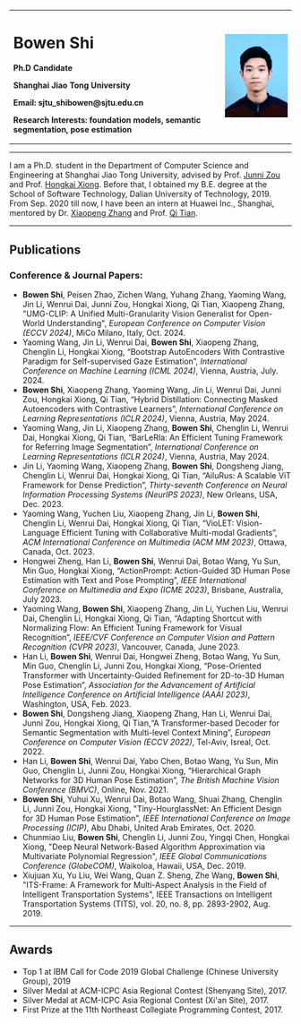 <div>
<table border="0">
  <tr>
    <td width="75%">
      <h1>Bowen Shi</h1>
      <p><b>Ph.D Candidate</b></p>
      <p><b>Shanghai Jiao Tong University</b></p>
      <p><b>Email: sjtu_shibowen@sjtu.edu.cn</b></p>
      <p><b>Research Interests: foundation models, semantic segmentation, pose estimation</b></p>
    </td>
    <td width="25%">
      <img src="/shibowen.jpeg" width="100%">
    </td>
  </tr>
</table>
</div>

---

I am a Ph.D. student in the Department of Computer Science and Engineering at Shanghai Jiao Tong University, advised by Prof. [Junni Zou](https://min.sjtu.edu.cn/En/FacultyShow/4?Vid=15) and Prof. [Hongkai Xiong](https://min.sjtu.edu.cn/En/FacultyShow/4?Vid=14). Before that, I obtained my B.E. degree at the School of Software Technology, Dalian University of Technology, 2019. From Sep. 2020 till now, I have been an intern at Huawei Inc., Shanghai, mentored by Dr. [Xiaopeng Zhang](https://sites.google.com/site/zxphistory/) and Prof. [Qi Tian](https://scholar.google.com/citations?user=61b6eYkAAAAJ).

---

## Publications

### Conference & Journal Papers:
* **Bowen Shi**, Peisen Zhao, Zichen Wang, Yuhang Zhang, Yaoming Wang, Jin Li, Wenrui Dai, Junni Zou, Hongkai Xiong, Qi Tian,
Xiaopeng Zhang, "UMG-CLIP: A Unified Multi-Granularity Vision Generalist for Open-World Understanding", *European Conference on Computer Vision (ECCV 2024)*, MiCo Milano, Italy, Oct. 2024.
* Yaoming Wang, Jin Li, Wenrui Dai, **Bowen Shi**, Xiaopeng Zhang, Chenglin Li, Hongkai Xiong, “Bootstrap AutoEncoders With Contrastive Paradigm for Self-supervised Gaze Estimation”, *International Conference on Machine Learning (ICML 2024)*, Vienna, Austria, July. 2024.
* **Bowen Shi**, Xiaopeng Zhang, Yaoming Wang, Jin Li, Wenrui Dai, Junni Zou, Hongkai Xiong, Qi Tian, “Hybrid Distillation: Connecting Masked Autoencoders with Contrastive Learners”, *International Conference on Learning Representations (ICLR 2024)*, Vienna, Austria, May 2024.
* Yaoming Wang, Jin Li, Xiaopeng Zhang, **Bowen Shi**, Chenglin Li, Wenrui Dai, Hongkai Xiong, Qi Tian, “BarLeRIa: An Efficient Tuning Framework for Referring Image Segmentation”, *International Conference on Learning Representations (ICLR 2024)*, Vienna, Austria, May 2024.
* Jin Li, Yaoming Wang, Xiaopeng Zhang, **Bowen Shi**, Dongsheng Jiang, Chenglin Li, Wenrui Dai, Hongkai Xiong, Qi Tian, “AiluRus: A Scalable ViT Framework for Dense Prediction”, *Thirty-seventh Conference on Neural Information Processing Systems (NeurIPS 2023)*, New Orleans, USA, Dec. 2023.
* Yaoming Wang, Yuchen Liu, Xiaopeng Zhang, Jin Li, **Bowen Shi**, Chenglin Li, Wenrui Dai, Hongkai Xiong, Qi Tian, “VioLET: Vision-Language Efficient Tuning with Collaborative Multi-modal Gradients”, *ACM International Conference on Multimedia (ACM MM 2023)*, Ottawa, Canada, Oct. 2023.
* Hongwei Zheng, Han Li, **Bowen Shi**, Wenrui Dai, Botao Wang, Yu Sun, Min Guo, Hongkai Xiong, “ActionPrompt: Action-Guided 3D Human Pose Estimation with Text and Pose Prompting”, *IEEE International Conference on Multimedia and Expo (ICME 2023)*, Brisbane, Australia, July 2023.
* Yaoming Wang, **Bowen Shi**, Xiaopeng Zhang, Jin Li, Yuchen Liu, Wenrui Dai, Chenglin Li, Hongkai Xiong, Qi Tian, “Adapting Shortcut with Normalizing Flow: An Efficient Tuning Framework for Visual Recognition”, *IEEE/CVF Conference on Computer Vision and Pattern Recognition (CVPR 2023)*, Vancouver, Canada, June 2023.
* Han Li, **Bowen Shi**, Wenrui Dai, Hongwei Zheng, Botao Wang, Yu Sun, Min Guo, Chenglin Li, Junni Zou, Hongkai Xiong, “Pose-Oriented Transformer with Uncertainty-Guided Refinement for 2D-to-3D Human Pose Estimation”, *Association for the Advancement of Artificial Intelligence Conference on Artificial Intelligence (AAAI 2023)*, Washington, USA, Feb. 2023.
* **Bowen Shi**, Dongsheng Jiang, Xiaopeng Zhang, Han Li, Wenrui Dai, Junni Zou, Hongkai Xiong, Qi Tian,“A Transformer-based Decoder for Semantic Segmentation with Multi-level Context Mining”, *European Conference on Computer Vision (ECCV 2022)*, Tel-Aviv, Isreal, Oct. 2022.
* Han Li, **Bowen Shi**, Wenrui Dai, Yabo Chen, Botao Wang, Yu Sun, Min Guo, Chenglin Li, Junni Zou, Hongkai Xiong, “Hierarchical Graph Networks for 3D Human Pose Estimation”, *The British Machine Vision Conference (BMVC)*, Online, Nov. 2021.
* **Bowen Shi**, Yuhui Xu, Wenrui Dai, Botao Wang, Shuai Zhang, Chenglin Li, Junni Zou, Hongkai Xiong, "Tiny-HourglassNet: An Efficient Design for 3D Human Pose Estimation",  *IEEE International Conference on Image Processing (ICIP)*, Abu Dhabi, United Arab Emirates, Oct. 2020.
* Chunmiao Liu, **Bowen Shi**, Chenglin Li, Junni Zou, Yingqi Chen, Hongkai Xiong, "Deep Neural Network-Based Algorithm Approximation via Multivariate Polynomial Regression", *IEEE Global Communications Conference (GlobeCOM)*, Waikoloa, Hawaii, USA, Dec. 2019.
* Xiujuan Xu, Yu Liu, Wei Wang, Quan Z. Sheng, Zhe Wang, **Bowen Shi**, "ITS-Frame: A Framework for Multi-Aspect Analysis in the Field of Intelligent Transportation Systems", IEEE Transactions on Intelligent Transportation Systems (TITS), vol. 20, no. 8, pp. 2893-2902, Aug. 2019.
---

## Awards
* Top 1 at IBM Call for Code 2019 Global Challenge (Chinese University Group), 2019
* Silver Medal at ACM-ICPC Asia Regional Contest (Shenyang Site), 2017.
* Silver Medal at ACM-ICPC Asia Regional Contest (Xi'an Site), 2017.
* First Prize at the 11th Northeast Collegiate Programming Contest, 2017.
